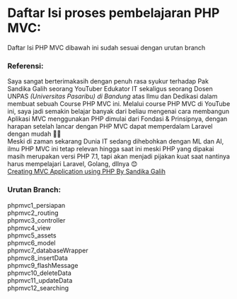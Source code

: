 # Daftar Isi proses pembelajaran PHP MVC:
Daftar Isi PHP MVC dibawah ini sudah sesuai dengan urutan branch
### Referensi:
Saya sangat berterimakasih dengan penuh rasa syukur terhadap Pak Sandika Galih seorang YouTuber Edukator IT sekaligus seorang Dosen UNPAS *(Universitas Pasaribu) di Bandung* atas Ilmu dan Dedikasi dalam membuat sebuah Course PHP MVC ini. Melalui course PHP MVC di YouTube ini, saya jadi semakin belajar banyak dari beliau mengenai cara membangun Aplikasi MVC menggunakan PHP dimulai dari Fondasi & Prinsipnya, dengan harapan setelah lancar dengan PHP MVC dapat memperdalam Laravel dengan mudah 👏👏<br>
Meski di zaman sekarang Dunia IT sedang dihebohkan dengan ML dan AI, ilmu PHP MVC ini tetap relevan hingga saat ini meski PHP yang dipakai masih merupakan versi PHP 7.1, tapi akan menjadi pijakan kuat saat nantinya harus mempelajari Laravel, Golang, dllnya 😊<br>
[Creating MVC Application using PHP By Sandika Galih](https://youtu.be/tBKOb8Ib5nI?si=JvGlo9S3pq8BSNal)
### Urutan Branch:
phpmvc1_persiapan<br>
phpmvc2_routing<br>
phpmvc3_controller<br>
phpmvc4_view<br>
phpmvc5_assets<br>
phpmvc6_model<br>
phpmvc7_databaseWrapper<br>
phpmvc8_insertData<br>
phpmvc9_flashMessage<br>
phpmvc10_deleteData<br>
phpmvc11_updateData<br>
phpmvc12_searching<br>
